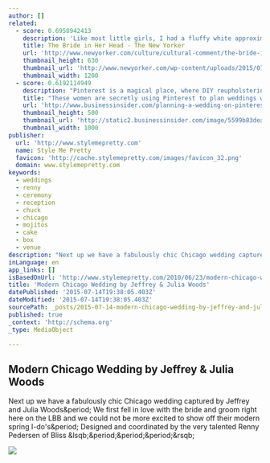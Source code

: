 ```yaml
---
author: []
related:
  - score: 0.6958942413
    description: 'Like most little girls, I had a fluffy white approximation of a bridal gown that I wore around our house until it lay in tatters. I often begged my tomboy cousin to play groom, a job she bore with sufficient humor.'
    title: The Bride in Her Head - The New Yorker
    url: 'http://www.newyorker.com/culture/cultural-comment/the-bride-in-her-head'
    thumbnail_height: 630
    thumbnail_url: 'http://www.newyorker.com/wp-content/uploads/2015/07/Dunham-Marriage-2-1200-630-09175113.jpg'
    thumbnail_width: 1200
  - score: 0.6192114949
    description: "Pinterest is a magical place, where DIY reupholstering projects always turn out flawlessly and advanced-level baking looks perfectly easy. It's also a place where women have been known to trawl endlessly in search of ideas for their perfect wedding. From the ring to the dress to the flowers, Pinterest provides a seemingly infinite trove of possibilities for any bride-to-be."
    title: "These women are secretly using Pinterest to plan weddings with husbands that don't even exist"
    url: 'http://www.businessinsider.com/planning-a-wedding-on-pinterest-2015-7'
    thumbnail_height: 500
    thumbnail_url: 'http://static2.businessinsider.com/image/5599b83deab8ea863a238e8a/these-women-are-secretly-using-pinterest-to-plan-weddings-with-husbands-that-dont-even-exist.jpg'
    thumbnail_width: 1000
publisher:
  url: 'http://www.stylemepretty.com'
  name: Style Me Pretty
  favicon: 'http://cache.stylemepretty.com/images/favicon_32.png'
  domain: www.stylemepretty.com
keywords:
  - weddings
  - renny
  - ceremony
  - reception
  - chuck
  - chicago
  - mojitos
  - cake
  - box
  - venue
description: "Next up we have a fabulously chic Chicago wedding captured by Jeffrey and Julia Woods. We first fell in love with the bride and groom right here on the LBB and we could not be more excited to show off their modern spring I-do's. Designed and coordinated by the very talented Renny Pedersen of Bliss [...]"
inLanguage: en
app_links: []
isBasedOnUrl: 'http://www.stylemepretty.com/2010/06/23/modern-chicago-wedding-by-jeffrey-julia-woods/'
title: 'Modern Chicago Wedding by Jeffrey & Julia Woods'
datePublished: '2015-07-14T19:38:05.403Z'
dateModified: '2015-07-14T19:38:05.403Z'
sourcePath: _posts/2015-07-14-modern-chicago-wedding-by-jeffrey-and-julia-woods.md
published: true
_context: 'http://schema.org'
_type: MediaObject

---
```

<article style=""><h1>Modern Chicago Wedding by Jeffrey &amp; Julia Woods</h1><p>Next up we have a fabulously chic Chicago wedding captured by Jeffrey and Julia Woods&amp;period; We first fell in love with the bride and groom right here on the LBB and we could not be more excited to show off their modern spring I-do's&amp;period; Designed and coordinated by the very talented Renny Pedersen of Bliss &amp;lsqb;&amp;period;&amp;period;&amp;period;&amp;rsqb;</p><img src="http://o.aolcdn.com/smp/is/wp-content/gallery/ibb/elaine/ibb-1277268426$!600x.jpg" /></article>